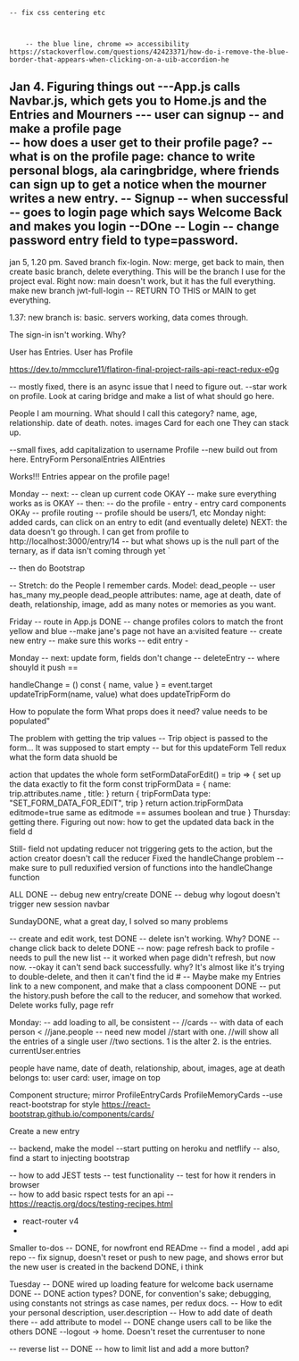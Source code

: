 

 

	-- fix css centering etc  



		-- the blue line, chrome => accessibility https://stackoverflow.com/questions/42423371/how-do-i-remove-the-blue-border-that-appears-when-clicking-on-a-uib-accordion-he



Jan 4. Figuring things out
---App.js calls Navbar.js, which gets you to Home.js and the Entries and Mourners
--- user can signup -- and make a profile page  
		-- how does a user get to their profile page? 
		-- what is on the profile page: chance to write personal blogs, ala caringbridge, where friends can sign up to get a notice when the mourner writes a new entry. 
-- Signup -- when successful -- goes to login page which says Welcome Back and makes you login
--DOne -- Login -- change password entry field to type=password. 
--

jan 5, 1.20 pm. Saved branch fix-login. Now: merge, get back to main, then create basic branch, delete everything. This will be the branch I use for the project eval. 
Right now: main doesn't work, but it has the full everything. 
make new branch jwt-full-login -- RETURN TO THIS or MAIN to get everything. 

1.37: new branch is: basic. servers working, data comes through. 

The sign-in isn't working. Why?

User has Entries. User has Profile 


https://dev.to/mmcclure11/flatiron-final-project-rails-api-react-redux-e0g

 
-- mostly fixed, there is an async issue that I need to figure out. 
--star work on profile. Look at caring bridge and make a list of what should go here. 

People I am mourning. What should I call this category? 
	name, age, relationship. date of death. notes. images 
	Card for each one 
	They can stack up. 

--small fixes, add capitalization to username 
Profile --new build out from here. 
	EntryForm
	PersonalEntries
	AllEntries

Works!!! Entries appear on the profile page! 

Monday 
-- next: 
 -- clean up current code OKAY
 -- make sure everything works as is OKAY
 -- then: 
   -- do the profile - entry - entry card components OKAy
   -- profile routing -- profile should be users/1, etc 
  Monday night: added cards, can click on an entry to edit (and eventually delete) NEXT: the data doesn't go through. I can get from profile to http://localhost:3000/entry/14 -- but what shows up is the null part of the ternary, as if data isn't coming through yet  `

 -- then do Bootstrap

-- Stretch: do the People I remember cards. 
Model: dead_people -- user has_many my_people
dead_people attributes: name, age at death, date of death, relationship, image, add as many notes or memories as you want. 

Friday
-- route in App.js DONE 
-- change profiles colors to match the front yellow and blue 
--make jane's page not have an a:visited feature
-- create new entry -- make sure this works 
-- edit entry - 

Monday 
-- next: update form, fields don't change 
-- deleteEntry -- where shouyld it push == 

handleChange = () 
 const { name, value } = event.target
    updateTripForm(name, value)
what does updateTripForm do 

How to populate the form 
What props does it need? 
 value needs to be populated" 

 The problem with getting the trip values --
 Trip object is passed to the form... 
 It was supposed to start empty -- 
 but for this updateForm
 Tell redux what the form data shuold be 

 action that updates the whole form 
 setFormDataForEdit() = trip => {
 set up the data exactly to fit the form 
 const tripFormData = {
 	name: trip.attributes.name
 ,	title: 
}
 return {
 tripFormData 
 	type: "SET_FORM_DATA_FOR_EDIT",
 	trip
}
return action.tripFormData
 editmode=true 
 same as 
 editmode == assumes boolean and true 
}
 Thursday: 
 getting there. 
 Figuring out now: how to get the updated data back in the field d 

 Still- field not updating
 reducer not triggering
 gets to the action, but the action creator doesn't call the reducer 
 Fixed the handleChange problem -- make sure to pull reduxified version of functions into the handleChange function 
 
 ALL DONE 
 -- debug new entry/create DONE 
 -- debug why logout doesn't trigger new session navbar 

SundayDONE, what a great day, I solved so many problems 

-- create and edit work, test DONE 
-- delete isn't working. Why? DONE
-- change click back to delete DONE 
-- now: page refresh back to profile - needs to pull the new list -- it worked when page didn't refresh, but now now. 
--okay it can't send back successfully. why? 
It's almost like it's trying to double-delete, and then it can't find 
the id # 
-- Maybe make my Entries link to a new component, 
and make that a class compoonent 
DONE -- put the history.push before the call to the reducer, and somehow that worked. Delete works fully, page refr

Monday: 
-- add loading to all, be consistent 
-- //cards -- with data of each person <
		//jane.people -- need new model 
		//start with one. 
		//will show all the entries of a single user 
		//two sections. 1 is the alter 2. is the entries. currentUser.entries


people
have name, date of death, relationship, about, images, age at death
belongs to: user
card: user, image on top 

Component structure; mirror ProfileEntryCards 
 ProfileMemoryCards
 --use react-bootstrap for style 
 https://react-bootstrap.github.io/components/cards/
<div className="profile-entry-cards">
	<p><Link to="entries/new" >Create a new entry </Link></p>
	<ProfileEntryCards />
</div>

-- backend, make the model 
--start putting on heroku and netflify 
-- also, find a start to injecting bootstrap 

-- how to add JEST tests
		-- test functionality 
		-- test for how it renders in browser  
-- how to add basic rspect tests for an api
-- https://reactjs.org/docs/testing-recipes.html 
- react-router v4
- 

Smaller to-dos
-- DONE, for nowfront end READme -- find a model , add api repo 
-- fix signup, doesn't reset or push to new page, and shows error but the new user is created in the backend DONE, i think 

Tuesday
  -- DONE wired up loading feature for welcome back username DONE
  -- DONE action types? DONE, for convention's sake; debugging, using constants not strings as case names, per redux docs. 
  -- How to edit your personal description, user.description
  -- How to add date of death there -- add attribute to model 
  -- DONE change users call to be like the others DONE
  --logout -> home. Doesn't reset the currentuser to none 

  -- reverse list -- DONE
  -- how to limit list and add a more button? 
